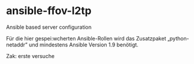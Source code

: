# ansible-ffov-l2tp
Ansible based server configuration

Für die hier gespei:wcherten Ansible-Rollen wird das Zusatzpaket „python-netaddr”
und mindestens Ansible Version 1.9 benötigt.


Zak: erste versuche
